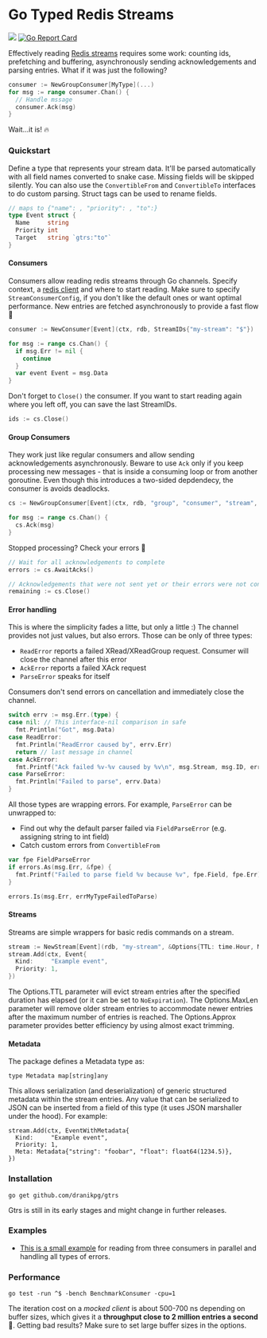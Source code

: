 # Go Typed Redis Streams

<a href="https://pkg.go.dev/github.com/dranikpg/gtrs"><img src="https://godoc.org/github.com/dranikpg/gtrs?status.svg" /></a>
[![Go Report Card](https://goreportcard.com/badge/github.com/dranikpg/gtrs)](https://goreportcard.com/report/github.com/dranikpg/gtrs)

Effectively reading [Redis streams](https://redis.io/docs/manual/data-types/streams/) requires some work: counting ids, prefetching and buffering, asynchronously sending acknowledgements and parsing entries. What if it was just the following?

```go
consumer := NewGroupConsumer[MyType](...)
for msg := range consumer.Chan() {
  // Handle mssage
  consumer.Ack(msg)
}
```

Wait...it is! 🔥

### Quickstart

Define a type that represents your stream data. It'll be parsed automatically with all field names converted to snake case. Missing fields will be skipped silently. You can also use the `ConvertibleFrom` and `ConvertibleTo` interfaces to do custom parsing. Struct tags can be used to rename fields.

```go
// maps to {"name": , "priority": , "to":}
type Event struct {
  Name     string
  Priority int
  Target   string `gtrs:"to"`
}
```

#### Consumers

Consumers allow reading redis streams through Go channels. Specify context, a [redis client](https://github.com/go-redis/redis) and where to start reading. Make sure to specify `StreamConsumerConfig`, if you don't like the default ones or want optimal performance. New entries are fetched asynchronously to provide a fast flow 🚂

```go
consumer := NewConsumer[Event](ctx, rdb, StreamIDs{"my-stream": "$"})

for msg := range cs.Chan() {
  if msg.Err != nil {
    continue
  }
  var event Event = msg.Data
}
```

Don't forget to `Close()` the consumer. If you want to start reading again where you left off, you can save the last StreamIDs.
```go
ids := cs.Close()
```

#### Group Consumers

They work just like regular consumers and allow sending acknowledgements asynchronously. Beware to use `Ack` only if you keep processing new messages - that is inside a consuming loop or from another goroutine. Even though this introduces a two-sided depdendecy, the consumer is avoids deadlocks.

```go
cs := NewGroupConsumer[Event](ctx, rdb, "group", "consumer", "stream", ">")

for msg := range cs.Chan() {
  cs.Ack(msg)
}
```

Stopped processing? Check your errors 🔎
```go
// Wait for all acknowledgements to complete
errors := cs.AwaitAcks()

// Acknowledgements that were not sent yet or their errors were not consumed
remaining := cs.Close()
```

#### Error handling

This is where the simplicity fades a litte, but only a little :) The channel provides not just values, but also errors. Those can be only of three types:
- `ReadError` reports a failed XRead/XReadGroup request. Consumer will close the channel after this error
- `AckError` reports a failed XAck request
- `ParseError` speaks for itself

Consumers don't send errors on cancellation and immediately close the channel.

```go
switch errv := msg.Err.(type) {
case nil: // This interface-nil comparison in safe
  fmt.Println("Got", msg.Data)
case ReadError:
  fmt.Println("ReadError caused by", errv.Err)
  return // last message in channel
case AckError:
  fmt.Printf("Ack failed %v-%v caused by %v\n", msg.Stream, msg.ID, errv.Err)
case ParseError:
  fmt.Println("Failed to parse", errv.Data)
}
```

All those types are wrapping errors. For example, `ParseError` can be unwrapped to:
- Find out why the default parser failed via `FieldParseError` (e.g. assigning string to int field)
- Catch custom errors from `ConvertibleFrom`

```go
var fpe FieldParseError
if errors.As(msg.Err, &fpe) {
  fmt.Printf("Failed to parse field %v because %v", fpe.Field, fpe.Err)
}

errors.Is(msg.Err, errMyTypeFailedToParse)
```

#### Streams

Streams are simple wrappers for basic redis commands on a stream.

```go
stream := NewStream[Event](rdb, "my-stream", &Options{TTL: time.Hour, MaxLen: 1000, Approx: true})
stream.Add(ctx, Event{
  Kind:     "Example event",
  Priority: 1,
})
```
The Options.TTL parameter will evict stream entries after the specified duration has elapsed (or it can be set to `NoExpiration`).
The Options.MaxLen parameter will remove older stream entries to accommodate newer entries after the maximum number of entries is reached.
The Options.Approx parameter provides better efficiency by using almost exact trimming.
#### Metadata

The package defines a Metadata type as:
```
type Metadata map[string]any
```

This allows serialization (and deserialization) of generic structured metadata within the stream entries.
Any value that can be serialized to JSON can be inserted from a field of this type (it uses JSON marshaller under the hood).
For example:
```
stream.Add(ctx, EventWithMetadata{
  Kind:     "Example event",
  Priority: 1,
  Meta: Metadata{"string": "foobar", "float": float64(1234.5)},
})
```

### Installation

```
go get github.com/dranikpg/gtrs
```

Gtrs is still in its early stages and might change in further releases.

### Examples

* [This is a small example](https://github.com/dranikpg/gtrs-test) for reading from three consumers in parallel and handling all types of errors.

### Performance

```
go test -run ^$ -bench BenchmarkConsumer -cpu=1
```

The iteration cost on a _mocked client_ is about 500-700 ns depending on buffer sizes, which gives it a **throughput close to 2 million entries a second** 🚀. Getting bad results? Make sure to set large buffer sizes in the options.

